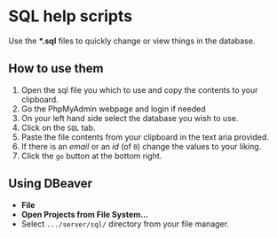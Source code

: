 # SQL help scripts

Use the **\*.sql** files to quickly change or view things in the database.

## How to use them

1. Open the sql file you which to use and copy the contents to your clipboard.
2. Go the PhpMyAdmin webpage and login if needed
3. On your left hand side select the database you wish to use.
4. Click on the `SQL` tab.
5. Paste the file contents from your clipboard in the text aria provided.
6. If there is an _email_ or an _id_ (of `0`) change the values to your liking.
7. Click the `go` button at the bottom right.

## Using DBeaver

- **File**
- **Open Projects from File System...**
- Select `.../server/sql/` directory from your file manager.
